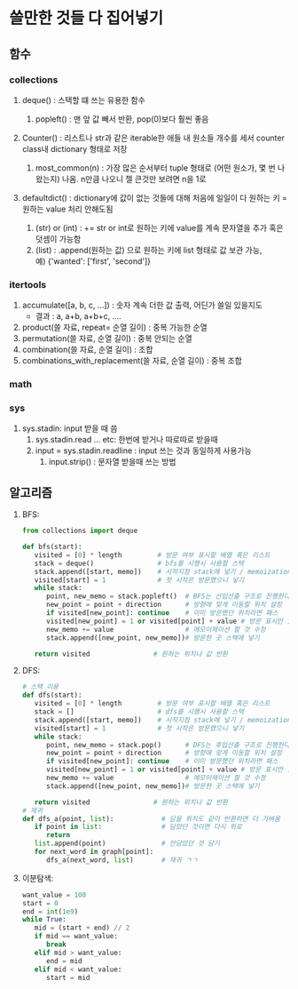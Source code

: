 # 쓸만한 것들 다 집어넣기
## 함수
### collections 
1. deque() : 스택할 떄 쓰는 유용한 함수
   1. popleft() : 맨 앞 값 빼서 반환, pop(0)보다 훨씬 좋음 

2. Counter() : 리스트나 str과 같은 iterable한 애들 내 원소들 개수를 세서 counter class내 dictionary 형태로 저장
   1. most_common(n) : 가장 많은 순서부터 tuple 형태로 (어떤 원소가, 몇 번 나왔는지) 나옴. n만큼 나오니 젤 큰것만 보려면 n을 1로 

3. defaultdict() : dictionary에 값이 없는 것들에 대해 처음에 일일이 다 원하는 키 = 원하는 value 처리 안해도됨 
   1. (str) or (int) : += str or int로 원하는 키에 value를 계속 문자열을 추가 혹은 덧셈이 가능함
   2. (list) : .append(원하는 값) 으로 원하는 키에 list 형태로 값 보관 가능,<br> 예) {'wanted': ['first', 'second']}

### itertools
1. accumulate([a, b, c, ...]) : 숫자 계속 더한 값 출력, 어딘가 쓸일 있을지도
   - 결과 : a, a+b, a+b+c, ....
2. product(쓸 자료, repeat= 순열 길이) : 중복 가능한 순열
3. permutation(쓸 자료, 순열 길이) : 중복 안되는 순열 
4. combination(쓸 자료, 순열 길이) : 조합
5. combinations_with_replacement(쓸 자료, 순열 길이) : 중복 조합

### math

### sys
1. sys.stadin: input 받을 때 씀
   1. sys.stadin.read ... etc: 한번에 받거나 따로따로 받을때
   2. input = sys.stadin.readline : input 쓰는 것과 동일하게 사용가능
      1. input.strip() : 문자열 받을때 쓰는 방법


## 알고리즘

1. BFS:
   ```python
   from collections import deque

   def bfs(start):
      visited = [0] * length         # 방문 여부 표시할 배열 혹은 리스트
      stack = deque()                # bfs를 시행시 사용할 스택
      stack.append([start, memo])    # 시작지점 stack에 넣기 / memoization을 사용이 필요한 경우 리스트로 감싸서 메모할 것 같이 넣기, 간단한 거면 visited에 넣기
      visited[start] = 1             # 첫 시작은 방문했으니 넣기
      while stack:
         point, new_memo = stack.popleft()  # BFS는 선입선출 구조로 진행한다.
         new_point = point + direction      # 방향에 맞게 이동할 위치 설정
         if visited[new_point]: continue    # 이미 방문했던 위치라면 패스
         visited[new_point] = 1 or visited[point] + value # 방문 표시만 할꺼면 1, 이전 값에서 현재 값을 더할거면 후자처럼
         new_memo += value                  # 메모이제이션 할 것 수정
         stack.append([new_point, new_memo])# 방문한 곳 스택에 넣기

      return visited                # 원하는 위치나 값 반환  
   ```

2. DFS:
   ```python
   # 스택 이용
   def dfs(start):
      visited = [0] * length         # 방문 여부 표시할 배열 혹은 리스트
      stack = []                     # dfs를 시행시 사용할 스택
      stack.append([start, memo])    # 시작지점 stack에 넣기 / memoization을 사용이 필요한 경우 리스트로 감싸서 메모할 것 같이 넣기, 간단한 거면 visited에 넣기
      visited[start] = 1             # 첫 시작은 방문했으니 넣기
      while stack:
         point, new_memo = stack.pop()      # DFS는 후입선출 구조로 진행한다.
         new_point = point + direction      # 방향에 맞게 이동할 위치 설정
         if visited[new_point]: continue    # 이미 방문했던 위치라면 패스
         visited[new_point] = 1 or visited[point] + value # 방문 표시만 할꺼면 1, 이전 값에서 현재 값을 더할거면 후자처럼
         new_memo += value                  # 메모이제이션 할 것 수정
         stack.append([new_point, new_memo])# 방문한 곳 스택에 넣기

      return visited                # 원하는 위치나 값 반환  
   # 재귀
   def dfs_a(point, list):            # 담을 위치도 같이 반환하면 더 가벼움
      if point in list:               # 담았던 것이면 다시 위로
         return
      list.append(point)              # 안담았던 것 담기
      for next_word in graph[point]:
         dfs_a(next_word, list)       # 재귀 ㄱㄱ

   ```

3. 이분탐색:
   ```python
   want_value = 100
   start = 0
   end = int(1e9)
   while True:
      mid = (start + end) // 2
      if mid == want_value:
         break
      elif mid > want_value:
         end = mid
      elif mid < want_value:
         start = mid
   ```